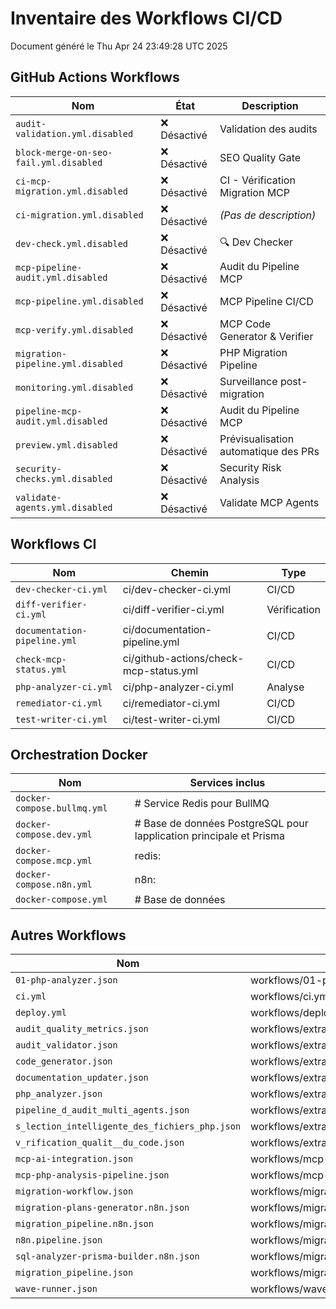 # Inventaire des Workflows CI/CD

Document généré le Thu Apr 24 23:49:28 UTC 2025

## GitHub Actions Workflows

| Nom | État | Description |
|-----|------|-------------|
| `audit-validation.yml.disabled` | ❌ Désactivé | Validation des audits |
| `block-merge-on-seo-fail.yml.disabled` | ❌ Désactivé | SEO Quality Gate |
| `ci-mcp-migration.yml.disabled` | ❌ Désactivé | CI - Vérification Migration MCP |
| `ci-migration.yml.disabled` | ❌ Désactivé | *(Pas de description)* |
| `dev-check.yml.disabled` | ❌ Désactivé | 🔍 Dev Checker |
| `mcp-pipeline-audit.yml.disabled` | ❌ Désactivé | Audit du Pipeline MCP |
| `mcp-pipeline.yml.disabled` | ❌ Désactivé | MCP Pipeline CI/CD |
| `mcp-verify.yml.disabled` | ❌ Désactivé | MCP Code Generator & Verifier |
| `migration-pipeline.yml.disabled` | ❌ Désactivé | PHP Migration Pipeline |
| `monitoring.yml.disabled` | ❌ Désactivé | Surveillance post-migration |
| `pipeline-mcp-audit.yml.disabled` | ❌ Désactivé | Audit du Pipeline MCP |
| `preview.yml.disabled` | ❌ Désactivé | Prévisualisation automatique des PRs |
| `security-checks.yml.disabled` | ❌ Désactivé | Security Risk Analysis |
| `validate-agents.yml.disabled` | ❌ Désactivé | Validate MCP Agents |

## Workflows CI

| Nom | Chemin | Type |
|-----|--------|------|
| `dev-checker-ci.yml` | ci/dev-checker-ci.yml | CI/CD |
| `diff-verifier-ci.yml` | ci/diff-verifier-ci.yml | Vérification |
| `documentation-pipeline.yml` | ci/documentation-pipeline.yml | CI/CD |
| `check-mcp-status.yml` | ci/github-actions/check-mcp-status.yml | CI/CD |
| `php-analyzer-ci.yml` | ci/php-analyzer-ci.yml | Analyse |
| `remediator-ci.yml` | ci/remediator-ci.yml | CI/CD |
| `test-writer-ci.yml` | ci/test-writer-ci.yml | CI/CD |

## Orchestration Docker

| Nom | Services inclus |
|-----|----------------|
| `docker-compose.bullmq.yml` | # Service Redis pour BullMQ |
| `docker-compose.dev.yml` | # Base de données PostgreSQL pour lapplication principale et Prisma |
| `docker-compose.mcp.yml` | redis: |
| `docker-compose.n8n.yml` | n8n: |
| `docker-compose.yml` | # Base de données |

## Autres Workflows

| Nom | Chemin |
|-----|--------|
| `01-php-analyzer.json` | workflows/01-php-analyzer.json |
| `ci.yml` | workflows/ci.yml |
| `deploy.yml` | workflows/deploy.yml |
| `audit_quality_metrics.json` | workflows/extracted/audit_quality_metrics.json |
| `audit_validator.json` | workflows/extracted/audit_validator.json |
| `code_generator.json` | workflows/extracted/code_generator.json |
| `documentation_updater.json` | workflows/extracted/documentation_updater.json |
| `php_analyzer.json` | workflows/extracted/php_analyzer.json |
| `pipeline_d_audit_multi_agents.json` | workflows/extracted/pipeline_d_audit_multi_agents.json |
| `s_lection_intelligente_des_fichiers_php.json` | workflows/extracted/s_lection_intelligente_des_fichiers_php.json |
| `v_rification_qualit__du_code.json` | workflows/extracted/v_rification_qualit__du_code.json |
| `mcp-ai-integration.json` | workflows/mcp-ai-integration.json |
| `mcp-php-analysis-pipeline.json` | workflows/mcp-php-analysis-pipeline.json |
| `migration-workflow.json` | workflows/migration-workflow.json |
| `migration-plans-generator.n8n.json` | workflows/migration/migration-plans-generator.n8n.json |
| `migration_pipeline.n8n.json` | workflows/migration/migration_pipeline.n8n.json |
| `n8n.pipeline.json` | workflows/migration/n8n.pipeline.json |
| `sql-analyzer-prisma-builder.n8n.json` | workflows/migration/sql-analyzer-prisma-builder.n8n.json |
| `migration_pipeline.json` | workflows/migration_pipeline.json |
| `wave-runner.json` | workflows/wave-runner.json |
